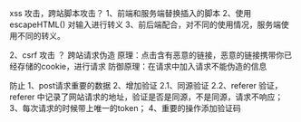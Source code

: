 
xss 攻击，跨站脚本攻击？
1、前端和服务端替换插入的脚本
2、使用escapeHTML() 对输入进行转义
3、前后端配合，对不同的使用情况，服务端使用不同的转义。

2、csrf 攻击 ？
跨站请求伪造
原理：点击含有恶意的链接，恶意的链接携带你已经存储的cookie，进行请求
防御原理：在请求中加入请求不能伪造的信息

防止
1、post请求重要的数据
2、增加验证
2.1、同源验证
2.2、referer 验证，referer 中记录了网站请求的地址，验证是否是同源，不是同源，请求不响应；
3、每次请求的时候带上唯一的token；
4、重要的操作添加验证码




